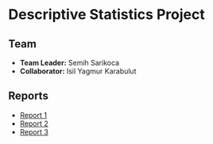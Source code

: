 # Descriptive Statistics Project

## Team

- **Team Leader:** Semih Sarikoca
- **Collaborator:** Isil Yagmur Karabulut

## Reports

- [Report 1](Task1/Report1.md)
- [Report 2](Task2/Report2.md)
- [Report 3](Task3/Report3.md)
